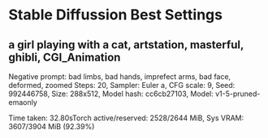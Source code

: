 # Stable Diffussion Best Settings

## a girl playing with a cat, artstation, masterful, ghibli, CGI_Animation
Negative prompt: bad limbs, bad hands, imprefect arms, bad face, deformed, zoomed
Steps: 20, Sampler: Euler a, CFG scale: 9, Seed: 992446758, Size: 288x512, Model hash: cc6cb27103, Model: v1-5-pruned-emaonly

Time taken: 32.80sTorch active/reserved: 2528/2644 MiB, Sys VRAM: 3607/3904 MiB (92.39%)
